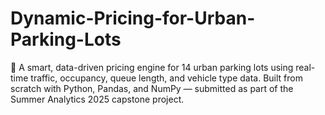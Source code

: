 # Dynamic-Pricing-for-Urban-Parking-Lots
🚗 A smart, data-driven pricing engine for 14 urban parking lots using real-time traffic, occupancy, queue length, and vehicle type data. Built from scratch with Python, Pandas, and NumPy — submitted as part of the Summer Analytics 2025 capstone project.

